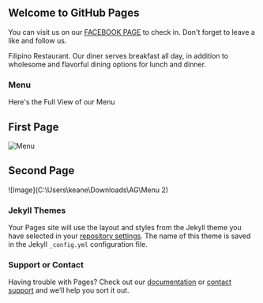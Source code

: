 ## Welcome to GitHub Pages

You can visit us on our [FACEBOOK PAGE](https://www.facebook.com/Amazing-Grace-Restaurant-107927027616035) to check in. Don't forget to leave a like and follow us.

Filipino Restaurant. Our diner serves breakfast all day, in addition to wholesome and flavorful dining options for lunch and dinner.

### Menu

Here's the Full View of our Menu
## First Page
![Menu](https://user-images.githubusercontent.com/80164448/110212300-bb5c0280-7e68-11eb-99a3-ee9cf7723836.jpg)

## Second Page
![Image](C:\Users\keane\Downloads\AG\Menu 2)

### Jekyll Themes

Your Pages site will use the layout and styles from the Jekyll theme you have selected in your [repository settings](https://github.com/AmazingGraceCorp/AmazingGrace/settings). The name of this theme is saved in the Jekyll `_config.yml` configuration file.

### Support or Contact

Having trouble with Pages? Check out our [documentation](https://docs.github.com/categories/github-pages-basics/) or [contact support](https://support.github.com/contact) and we’ll help you sort it out.
